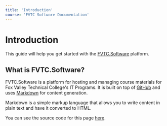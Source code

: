 ```yaml
---
title: 'Introduction'
course: 'FVTC Software Documentation'
---
```


# Introduction

This guide will help you get started with the [FVTC.Software](https://fvtc.software) platform.

## What is FVTC.Software?

FVTC.Software is a platform for hosting and managing course materials for Fox Valley Technical College's IT Programs.
It is built on top of [GitHub](https://github.com) and uses [Markdown](https://www.markdownguide.org/) for content generation.

Markdown is a simple markup language that allows you to write content in plain text and have it converted to HTML.

You can see the source code for this page [here](https://github.com/FVTC/courses/blob/master/pages/software/introduction.md?plain=true).
